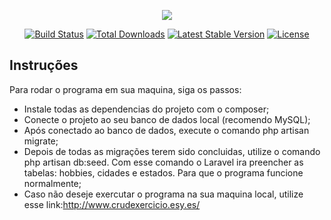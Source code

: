 <p align="center"><img src="https://laravel.com/assets/img/components/logo-laravel.svg"></p>

<p align="center">
<a href="https://travis-ci.org/laravel/framework"><img src="https://travis-ci.org/laravel/framework.svg" alt="Build Status"></a>
<a href="https://packagist.org/packages/laravel/framework"><img src="https://poser.pugx.org/laravel/framework/d/total.svg" alt="Total Downloads"></a>
<a href="https://packagist.org/packages/laravel/framework"><img src="https://poser.pugx.org/laravel/framework/v/stable.svg" alt="Latest Stable Version"></a>
<a href="https://packagist.org/packages/laravel/framework"><img src="https://poser.pugx.org/laravel/framework/license.svg" alt="License"></a>
</p>

## Instruções

Para rodar o programa em sua maquina, siga os passos:

- Instale todas as dependencias do projeto com o composer;
- Conecte o projeto ao seu banco de dados local (recomendo MySQL);
- Após conectado ao banco de dados, execute o comando php artisan migrate;
- Depois de todas as migrações terem sido concluidas, utilize o comando php artisan db:seed. Com esse comando 
o Laravel ira preencher as tabelas: hobbies, cidades e estados. Para que o programa funcione normalmente;
- Caso não deseje exercutar o programa na sua maquina local, utilize esse link:http://www.crudexercicio.esy.es/
